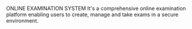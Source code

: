 ONLINE EXAMINATION SYSTEM
 It's a comprehensive online examination platform enabling users to create, manage and take exams in a secure environment.
